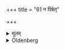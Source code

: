 +++
title = "61 न पिबेत्"

+++

<details><summary>मूलम्</summary>

न पिबेत् ६१
</details>

<details><summary>Oldenberg</summary>

61. Nor drink (from such a vessel),
</details>
